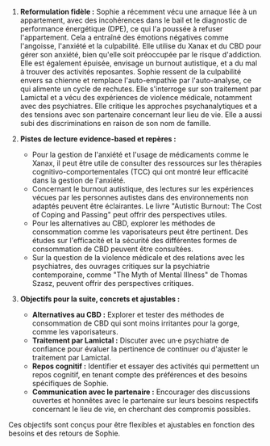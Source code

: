 1) **Reformulation fidèle :**
Sophie a récemment vécu une arnaque liée à un appartement, avec des incohérences dans le bail et le diagnostic de performance énergétique (DPE), ce qui l'a poussée à refuser l'appartement. Cela a entraîné des émotions négatives comme l'angoisse, l'anxiété et la culpabilité. Elle utilise du Xanax et du CBD pour gérer son anxiété, bien qu'elle soit préoccupée par le risque d'addiction. Elle est également épuisée, envisage un burnout autistique, et a du mal à trouver des activités reposantes. Sophie ressent de la culpabilité envers sa chienne et remplace l'auto-empathie par l'auto-analyse, ce qui alimente un cycle de rechutes. Elle s'interroge sur son traitement par Lamictal et a vécu des expériences de violence médicale, notamment avec des psychiatres. Elle critique les approches psychanalytiques et a des tensions avec son partenaire concernant leur lieu de vie. Elle a aussi subi des discriminations en raison de son nom de famille.

2) **Pistes de lecture evidence-based et repères :**
   - Pour la gestion de l'anxiété et l'usage de médicaments comme le Xanax, il peut être utile de consulter des ressources sur les thérapies cognitivo-comportementales (TCC) qui ont montré leur efficacité dans la gestion de l'anxiété.
   - Concernant le burnout autistique, des lectures sur les expériences vécues par les personnes autistes dans des environnements non adaptés peuvent être éclairantes. Le livre "Autistic Burnout: The Cost of Coping and Passing" peut offrir des perspectives utiles.
   - Pour les alternatives au CBD, explorer les méthodes de consommation comme les vaporisateurs peut être pertinent. Des études sur l'efficacité et la sécurité des différentes formes de consommation de CBD peuvent être consultées.
   - Sur la question de la violence médicale et des relations avec les psychiatres, des ouvrages critiques sur la psychiatrie contemporaine, comme "The Myth of Mental Illness" de Thomas Szasz, peuvent offrir des perspectives critiques.

3) **Objectifs pour la suite, concrets et ajustables :**
   - **Alternatives au CBD :** Explorer et tester des méthodes de consommation de CBD qui sont moins irritantes pour la gorge, comme les vaporisateurs.
   - **Traitement par Lamictal :** Discuter avec un·e psychiatre de confiance pour évaluer la pertinence de continuer ou d'ajuster le traitement par Lamictal.
   - **Repos cognitif :** Identifier et essayer des activités qui permettent un repos cognitif, en tenant compte des préférences et des besoins spécifiques de Sophie.
   - **Communication avec le partenaire :** Encourager des discussions ouvertes et honnêtes avec le partenaire sur leurs besoins respectifs concernant le lieu de vie, en cherchant des compromis possibles. 

Ces objectifs sont conçus pour être flexibles et ajustables en fonction des besoins et des retours de Sophie.